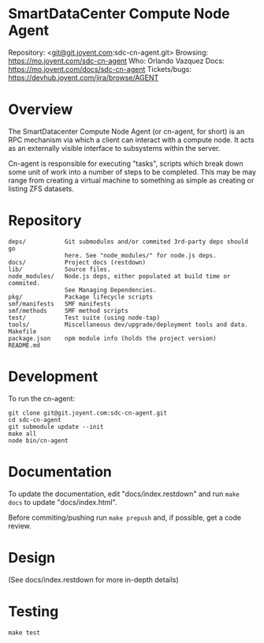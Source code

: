 # SmartDataCenter Compute Node Agent

Repository: <git@git.joyent.com:sdc-cn-agent.git>
Browsing: <https://mo.joyent.com/sdc-cn-agent>
Who: Orlando Vazquez
Docs: <https://mo.joyent.com/docs/sdc-cn-agent>
Tickets/bugs: <https://devhub.joyent.com/jira/browse/AGENT>


# Overview

The SmartDatacenter Compute Node Agent (or cn-agent, for short) is an
RPC mechanism via which a client can interact with a compute node. It
acts as an externally visible interface to subsystems within the server. 

Cn-agent is responsible for executing "tasks", scripts which break down some
unit of work into a number of steps to be completed.  This may be may range
from creating a virtual machine to something as simple as creating or listing
ZFS datasets.


# Repository

    deps/           Git submodules and/or commited 3rd-party deps should go
                    here. See "node_modules/" for node.js deps.
    docs/           Project docs (restdown)
    lib/            Source files.
    node_modules/   Node.js deps, either populated at build time or commited.
                    See Managing Dependencies.
    pkg/            Package lifecycle scripts
    smf/manifests   SMF manifests
    smf/methods     SMF method scripts
    test/           Test suite (using node-tap)
    tools/          Miscellaneous dev/upgrade/deployment tools and data.
    Makefile
    package.json    npm module info (holds the project version)
    README.md


# Development

To run the cn-agent:

    git clone git@git.joyent.com:sdc-cn-agent.git
    cd sdc-cn-agent
    git submodule update --init
    make all
    node bin/cn-agent


# Documentation

To update the documentation, edit "docs/index.restdown" and run `make docs`
to update "docs/index.html".

Before commiting/pushing run `make prepush` and, if possible, get a code
review.


# Design

(See docs/index.restdown for more in-depth details)


# Testing

    make test
